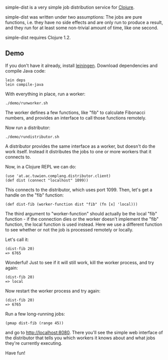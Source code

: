 simple-dist is a very simple job distribution service for
[Clojure](http://clojure.org).

simple-dist was written under two assumptions: The jobs are pure
functions, i.e. they have no side effects and are only run to produce
a result, and they run for at least some non-trivial amount of time,
like one second.

simple-dist requires Clojure 1.2.

Demo
----

If you don't have it already, install
[leiningen](http://github.com/technomancy/leiningen).  Download
dependencies and compile Java code:

    lein deps
    lein compile-java

With everything in place, run a worker:

    ./demo/runworker.sh

The worker defines a few functions, like "fib" to calculate Fibonacci
numbers, and provides an interface to call those functions remotely.

Now run a distributor:

    ./demo/rundistributor.sh

A distributor provides the same interface as a worker, but doesn't do
the work itself.  Instead it distributes the jobs to one or more
workers that it connects to.

Now, in a Clojure REPL we can do:

    (use 'at.ac.tuwien.complang.distributor.client)
    (def dist (connect "localhost" 1099))

This connects to the distributor, which uses port 1099.  Then, let's
get a handle on the "fib" function:

    (def dist-fib (worker-function dist "fib" (fn [x] 'local)))

The third argument to "worker-function" should actually be the local
"fib" function - if the connection dies or the worker doesn't
implement the "fib" function, the local function is used instead.
Here we use a different function to see whether or not the job is
processed remotely or locally.

Let's call it:

    (dist-fib 20)
    => 6765

Wonderful!  Just to see if it will still work, kill the worker
process, and try again:

    (dist-fib 20)
    => local

Now restart the worker process and try again:

    (dist-fib 20)
    => 6765

Run a few long-running jobs:

    (pmap dist-fib (range 45))

and go to [http://localhost:8080](http://localhost:8080).  There
you'll see the simple web interface of the distributor that tells you
which workers it knows about and what jobs they're currently
executing.

Have fun!
